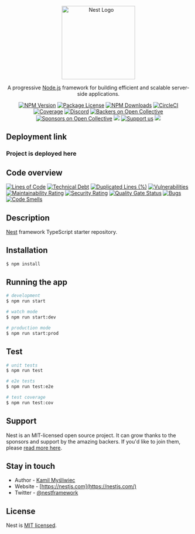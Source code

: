 <p align="center">
  <a href="http://nestjs.com/" target="blank"><img src="https://nestjs.com/img/logo-small.svg" width="200" alt="Nest Logo" /></a>
</p>

[circleci-image]: https://img.shields.io/circleci/build/github/nestjs/nest/master?token=abc123def456
[circleci-url]: https://circleci.com/gh/nestjs/nest

  <p align="center">A progressive <a href="http://nodejs.org" target="_blank">Node.js</a> framework for building efficient and scalable server-side applications.</p>
    <p align="center">
<a href="https://www.npmjs.com/~nestjscore" target="_blank"><img src="https://img.shields.io/npm/v/@nestjs/core.svg" alt="NPM Version" /></a>
<a href="https://www.npmjs.com/~nestjscore" target="_blank"><img src="https://img.shields.io/npm/l/@nestjs/core.svg" alt="Package License" /></a>
<a href="https://www.npmjs.com/~nestjscore" target="_blank"><img src="https://img.shields.io/npm/dm/@nestjs/common.svg" alt="NPM Downloads" /></a>
<a href="https://circleci.com/gh/nestjs/nest" target="_blank"><img src="https://img.shields.io/circleci/build/github/nestjs/nest/master" alt="CircleCI" /></a>
<a href="https://coveralls.io/github/nestjs/nest?branch=master" target="_blank"><img src="https://coveralls.io/repos/github/nestjs/nest/badge.svg?branch=master#9" alt="Coverage" /></a>
<a href="https://discord.gg/G7Qnnhy" target="_blank"><img src="https://img.shields.io/badge/discord-online-brightgreen.svg" alt="Discord"/></a>
<a href="https://opencollective.com/nest#backer" target="_blank"><img src="https://opencollective.com/nest/backers/badge.svg" alt="Backers on Open Collective" /></a>
<a href="https://opencollective.com/nest#sponsor" target="_blank"><img src="https://opencollective.com/nest/sponsors/badge.svg" alt="Sponsors on Open Collective" /></a>
  <a href="https://paypal.me/kamilmysliwiec" target="_blank"><img src="https://img.shields.io/badge/Donate-PayPal-ff3f59.svg"/></a>
    <a href="https://opencollective.com/nest#sponsor"  target="_blank"><img src="https://img.shields.io/badge/Support%20us-Open%20Collective-41B883.svg" alt="Support us"></a>
  <a href="https://twitter.com/nestframework" target="_blank"><img src="https://img.shields.io/twitter/follow/nestframework.svg?style=social&label=Follow"></a>
</p>
  <!--[![Backers on Open Collective](https://opencollective.com/nest/backers/badge.svg)](https://opencollective.com/nest#backer)
  [![Sponsors on Open Collective](https://opencollective.com/nest/sponsors/badge.svg)](https://opencollective.com/nest#sponsor)-->


## Deployment link
### Project is deployed <a src="https://backend-product-management.vercel.app/">  here </a>

## Code overview
[![Lines of Code](https://sonarcloud.io/api/project_badges/measure?project=TheGreatJordach_mini-product-management&metric=ncloc)](https://sonarcloud.io/summary/new_code?id=TheGreatJordach_mini-product-management)
[![Technical Debt](https://sonarcloud.io/api/project_badges/measure?project=TheGreatJordach_mini-product-management&metric=sqale_index)](https://sonarcloud.io/summary/new_code?id=TheGreatJordach_mini-product-management)
[![Duplicated Lines (%)](https://sonarcloud.io/api/project_badges/measure?project=TheGreatJordach_mini-product-management&metric=duplicated_lines_density)](https://sonarcloud.io/summary/new_code?id=TheGreatJordach_mini-product-management)
[![Vulnerabilities](https://sonarcloud.io/api/project_badges/measure?project=TheGreatJordach_mini-product-management&metric=vulnerabilities)](https://sonarcloud.io/summary/new_code?id=TheGreatJordach_mini-product-management)
[![Maintainability Rating](https://sonarcloud.io/api/project_badges/measure?project=TheGreatJordach_mini-product-management&metric=sqale_rating)](https://sonarcloud.io/summary/new_code?id=TheGreatJordach_mini-product-management)
[![Security Rating](https://sonarcloud.io/api/project_badges/measure?project=TheGreatJordach_mini-product-management&metric=security_rating)](https://sonarcloud.io/summary/new_code?id=TheGreatJordach_mini-product-management)
[![Quality Gate Status](https://sonarcloud.io/api/project_badges/measure?project=TheGreatJordach_mini-product-management&metric=alert_status)](https://sonarcloud.io/summary/new_code?id=TheGreatJordach_mini-product-management)
[![Bugs](https://sonarcloud.io/api/project_badges/measure?project=TheGreatJordach_mini-product-management&metric=bugs)](https://sonarcloud.io/summary/new_code?id=TheGreatJordach_mini-product-management)
[![Code Smells](https://sonarcloud.io/api/project_badges/measure?project=TheGreatJordach_mini-product-management&metric=code_smells)](https://sonarcloud.io/summary/new_code?id=TheGreatJordach_mini-product-management)


## Description

[Nest](https://github.com/nestjs/nest) framework TypeScript starter repository.

## Installation

```bash
$ npm install
```

## Running the app

```bash
# development
$ npm run start

# watch mode
$ npm run start:dev

# production mode
$ npm run start:prod
```

## Test

```bash
# unit tests
$ npm run test

# e2e tests
$ npm run test:e2e

# test coverage
$ npm run test:cov
```

## Support

Nest is an MIT-licensed open source project. It can grow thanks to the sponsors and support by the amazing backers. If you'd like to join them, please [read more here](https://docs.nestjs.com/support).

## Stay in touch

- Author - [Kamil Myśliwiec](https://kamilmysliwiec.com)
- Website - [https://nestjs.com](https://nestjs.com/)
- Twitter - [@nestframework](https://twitter.com/nestframework)

## License

Nest is [MIT licensed](LICENSE).

